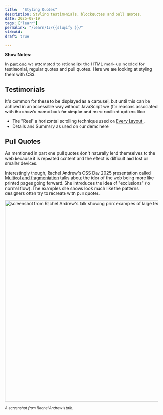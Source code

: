 ```yaml
---
title:  "Styling Quotes"
description: Styling testimonials, blockquotes and pull quotes.
date: 2025-08-19
tags: ["learn"]
permalink: "/learn/15/{{slugify }}/"
videoid: 
draft: true

---
```


 **Show Notes:**

 In [part one](/24/) we attempted to rationalize the HTML mark-up needed for testimonial, regular quotes and pull quotes. Here we are looking at styling them with CSS. 

## Testimonials

It's common for these to be displayed as a carousel, but until this can be achived in an accessible way without JavaScript we (for reasons associated with the show's name) look for simpler and more resilient options like:

- The "Reel" a horizontal scrolling technique used on [Every Layout ](https://every-layout.dev/).
- Details and Summary as used on our demo [here](https://band.here24.co/)


## Pull Quotes

As mentioned in part one pull quotes don't naturally lend themselves to the web because it is repeated content and the effect is difficult and lost on smaller devices.

Interestingly though, Rachel Andrew's CSS Day 2025 presentation called [Multicol and fragmentation](https://youtu.be/NfwDP9shxNQ?t=2445) talks about the idea of the web being more like printed pages going forward. She introduces the idea of "exclusions" (to normal flow). The examples she shows look much like the patterns designers often try to recreate with pull quotes. 

  <div class="popout center-me" >

  <img src="/img/exclusions.webp" loading="lazy" width="1200" height="665" alt="screenshot from Rachel Andrew's talk showing print examples of large text excluded from normal document flow.">

  <small> <em> A screenshot from Rachel Andrew's talk.</em></small>
</div>
